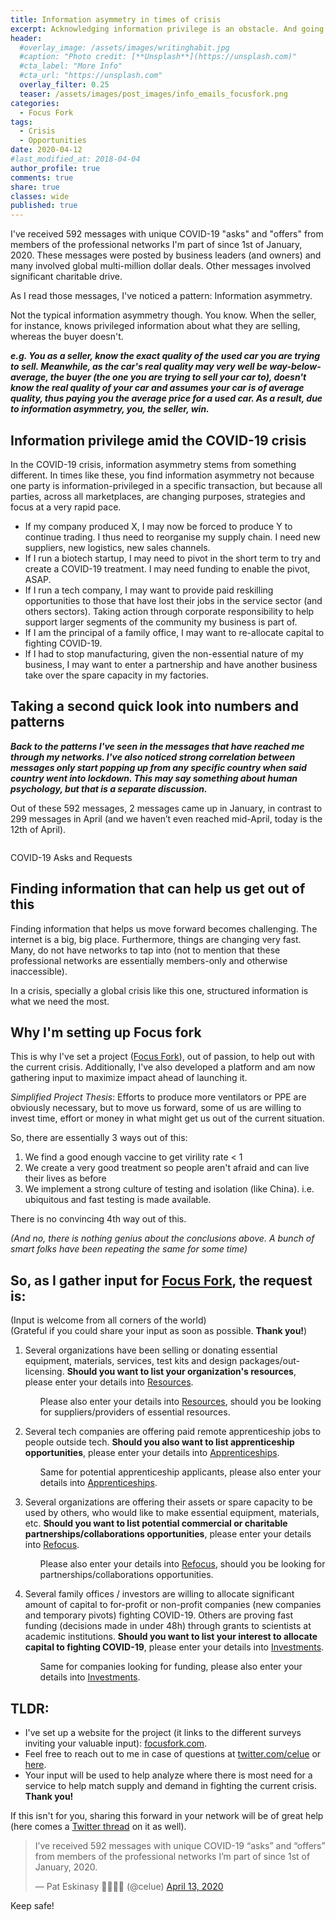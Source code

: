 ```yaml
---
title: Information asymmetry in times of crisis
excerpt: Acknowledging information privilege is an obstacle. And going into the reasons I'm setting up [Focus Fork](https://www.focusfork.com/).
header:
  #overlay_image: /assets/images/writinghabit.jpg
  #caption: "Photo credit: [**Unsplash**](https://unsplash.com)"
  #cta_label: "More Info"
  #cta_url: "https://unsplash.com"
  overlay_filter: 0.25
  teaser: /assets/images/post_images/info_emails_focusfork.png
categories:
  - Focus Fork
tags:
  - Crisis
  - Opportunities
date: 2020-04-12
#last_modified_at: 2018-04-04  
author_profile: true
comments: true
share: true
classes: wide
published: true
---
```


I've received 592 messages with unique COVID-19 "asks" and "offers" from members of the professional networks I'm part of since 1st of January, 2020. These messages were posted by business leaders (and owners) and many involved global multi-million dollar deals. Other messages involved significant charitable drive.

As I read those messages, I've noticed a pattern: Information asymmetry.

Not the typical information asymmetry though. You know. When the seller, for instance, knows privileged information about what they are selling, whereas the buyer doesn't.

<p class="notice">
<b><i>e.g. You as a seller, know the exact quality of the used car you are trying to sell. Meanwhile, as the car's real quality may very well be way-below-average, the buyer (the one you are trying to sell your car to), doesn't know the real quality of your car and assumes your car is of average quality, thus paying you the average price for a used car. As a result, due to information asymmetry, you, the seller, win.</i></b></p>

## Information privilege amid the COVID-19 crisis

In the COVID-19 crisis, information asymmetry stems from something different. In times like these, you find information asymmetry not because one party is information-privileged in a specific transaction, but because all parties, across all marketplaces, are changing purposes, strategies and focus at a very rapid pace.

* If my company produced X, I may now be forced to produce Y to continue trading. I thus need to reorganise my supply chain. I need new suppliers, new logistics, new sales channels.  
* If I run a biotech startup, I may need to pivot in the short term to try and create a COVID-19 treatment. I may need funding to enable the pivot, ASAP.
* If I run a tech company, I may want to provide paid reskilling opportunities to those that have lost their jobs in the service sector (and others sectors). Taking action through corporate responsibility to help support larger segments of the community my business is part of.
* If I am the principal of a family office, I may want to re-allocate capital to fighting COVID-19.
* If I had to stop manufacturing, given the non-essential nature of my business, I may want to enter a partnership and have another business take over the spare capacity in my factories.

## Taking a second quick look into numbers and patterns

<p class="notice">
<b><i>Back to the patterns I've seen in the messages that have reached me through my networks. I've also noticed strong correlation between messages only start popping up from any specific country when said country went into lockdown. This may say something about human psychology, but that is a separate discussion.</i></b></p>

Out of these 592 messages, 2 messages came up in January, in contrast to 299 messages in April (and we haven’t even reached mid-April, today is the 12th of April).

<p><img src="{{site.baseurl}}/assets/images/post_images/info_emails_focusfork.png" alt="" class="align-center" /></p>
<figcaption>COVID-19 Asks and Requests</figcaption>

## Finding information that can help us get out of this

Finding information that helps us move forward becomes challenging. The internet is a big, big place. Furthermore, things are changing very fast. Many, do not have networks to tap into (not to mention that these professional networks are essentially members-only and otherwise inaccessible).

In a crisis, specially a global crisis like this one, structured information is what we need the most.

## Why I'm setting up Focus fork

This is why I've set a project ([Focus Fork](http://focusfork.com/)), out of passion, to help out with the current crisis. Additionally, I've also developed a platform and am now gathering input to maximize impact ahead of launching it.

*Simplified Project Thesis*: Efforts to produce more ventilators or PPE are obviously necessary, but to move us forward, some of us are willing to invest time, effort or money in what might get us out of the current situation.

So, there are essentially 3 ways out of this:

1. We find a good enough vaccine to get virility rate < 1
2. We create a very good treatment so people aren't afraid and can live their lives as before
3. We implement a strong culture of testing and isolation (like China). i.e. ubiquitous and fast testing is made available.

There is no convincing 4th way out of this.

*(And no, there is nothing genius about the conclusions above. A bunch of smart folks have been repeating the same for some time)*

## **So, as I gather input for [Focus Fork](http://focusfork.com/), the request is:**

(Input is welcome from all corners of the world)
<br />
(Grateful if you could share your input as soon as possible. **Thank you!**)

<ol>
<li> Several organizations have been selling or donating essential equipment, materials, services, test kits and design packages/out-licensing. <strong>Should you want to list your organization's resources</strong>, please enter your details into <a href="https://bit.ly/resources_info_gathering_focus_fork">Resources</a>.</li>
  <ul>
  <li style="list-style-type: none;">Please also enter your details into <a href="https://bit.ly/resources_info_gathering_focus_fork">Resources</a>, should you be looking for suppliers/providers of essential resources.
  </li>
  </ul>
</ol>

<ol start="2">  
<li> Several tech companies are offering paid remote apprenticeship jobs to people outside tech. <strong>Should you also want to list apprenticeship opportunities</strong>, please enter your details into <a href="https://bit.ly/apprenticeships_info_gathering_focus_fork">Apprenticeships</a>. </li>
  <ul>
  <li style="list-style-type: none;">Same for potential apprenticeship applicants, please also enter your details into <a href="https://bit.ly/apprenticeships_info_gathering_focus_fork">Apprenticeships</a>.
  </li>
  </ul>
</ol>

<ol start="3">  
<li>Several organizations are offering their assets or spare capacity to be used by others, who would like to make essential equipment, materials, etc. <strong>Should you want to list potential commercial or charitable partnerships/collaborations opportunities</strong>, please enter your details into <a href="https://bit.ly/refocus_info_gathering_focus_fork">Refocus</a>. </li>
  <ul>
  <li style="list-style-type: none;">Please also enter your details into <a href="https://bit.ly/refocus_info_gathering_focus_fork">Refocus</a>, should you be looking for partnerships/collaborations opportunities.
  </li>
  </ul>
</ol>

<ol start="4">  
<li>Several family offices / investors are willing to allocate significant amount of capital to for-profit or non-profit companies (new companies and temporary pivots) fighting COVID-19. Others are proving fast funding (decisions made in under 48h) through grants to scientists at academic institutions. <strong>Should you want to list your interest to allocate capital to fighting COVID-19</strong>, please enter your details into <a href="https://bit.ly/innvestments_info_gathering_focus_fork">Investments</a>.</li>
  <ul>
  <li style="list-style-type: none;">Same for companies looking for funding, please also enter your details into <a href="https://bit.ly/innvestments_info_gathering_focus_fork">Investments</a>.
  </li>
  </ul>
</ol>

## **TLDR:**

* I've set up a website for the project (it links to the different surveys inviting your valuable input): [focusfork.com](https://www.focusfork.com).
* Feel free to reach out to me in case of questions at [twitter.com/celue](https://twitter.com/celue) or [here](/contact).
* Your input will be used to help analyze where there is most need for a service to help match supply and demand in fighting the current crisis. **Thank you!**

If this isn't for you, sharing this forward in your network will be of great help (here comes a [Twitter thread](https://twitter.com/FocusFork/status/1248246513106423817) on it as well).

<blockquote class="twitter-tweet tw-align-center"><p lang="en" dir="ltr">I’ve received 592 messages with unique COVID-19 “asks” and “offers” from members of the professional networks I’m part of since 1st of January, 2020.</p>&mdash; Pat Eskinasy 👩🏻‍💻🌳 (@celue) <a href="https://twitter.com/celue/status/1249679815780769793?ref_src=twsrc%5Etfw">April 13, 2020</a></blockquote> <script async src="https://platform.twitter.com/widgets.js" charset="utf-8"></script>

Keep safe!